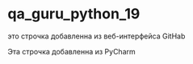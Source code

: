 # qa_guru_python_19

это строчка добавленна из веб-интерфейса GitHab

Эта строчка добавленна из PyCharm